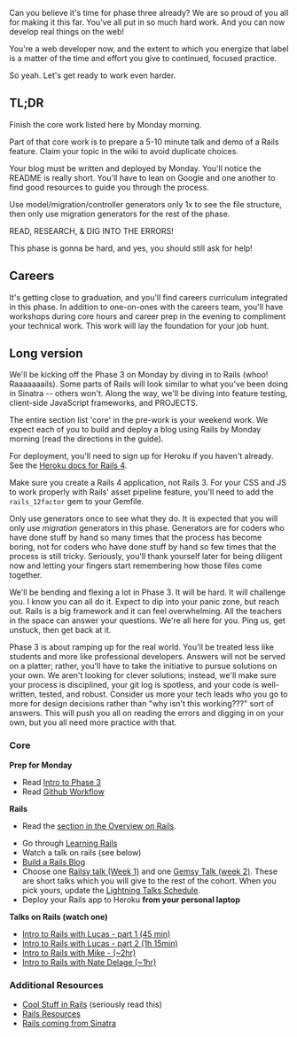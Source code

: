 Can you believe it's time for phase three already? We are so proud of you all
for making it this far. You've all put in so much hard work. And you can now
develop real things on the web!

You're a web developer now, and the extent to which you energize that label is
a matter of the time and effort you give to continued, focused practice.

So yeah. Let's get ready to work even harder.

## TL;DR

Finish the core work listed here by Monday morning.

Part of that core work is to prepare a 5-10 minute talk and demo of a Rails
feature. Claim your topic in the wiki to avoid duplicate choices.

Your blog must be written and deployed by Monday. You'll notice the README is
really short. You'll have to lean on Google and one another to find good
resources to guide you through the process.

Use model/migration/controller generators only 1x to see the file structure,
then only use migration generators for the rest of the phase.

READ, RESEARCH, & DIG INTO THE ERRORS!

This phase is gonna be hard, and yes, you should still ask for help!

## Careers

It's getting close to graduation, and you'll find careers curriculum integrated in this phase. In addition to one-on-ones with the careers team, you'll have workshops during core hours and career prep in the evening to compliment your technical work. This work will lay the foundation for your job hunt.

## Long version

We'll be kicking off the Phase 3 on Monday by diving in to Rails (whoo!
Raaaaaaails). Some parts of Rails will look similar to what you've been doing
in Sinatra -- others won't. Along the way, we'll be diving into feature
testing, client-side JavaScript frameworks, and PROJECTS.

The entire section list 'core' in the pre-work is your weekend work.  We expect
each of you to build and deploy a blog using Rails by Monday morning (read the
directions in the guide).

For deployment, you'll need to sign up for Heroku if you haven't already. See
the [Heroku docs for Rails 4][HerokuGS].


Make sure you create a Rails 4 application, not Rails 3. For your CSS and JS to
work properly with Rails' asset pipeline feature, you'll need to add the
`rails_12factor` gem to your Gemfile.

Only use generators once to see what they do.  It is expected that you will
only use _migration_ generators in this phase. Generators are for coders who
have done stuff by hand so many times that the process has become boring, not
for coders who have done stuff by hand so few times that the process is still
tricky. Seriously, you'll thank yourself later for being diligent now and
letting your fingers start remembering how those files come together.

We'll be bending and flexing a lot in Phase 3. It will be hard. It will
challenge you. I know you can all do it. Expect to dip into your panic zone,
but reach out. Rails is a big framework and it can feel overwhelming. All the
teachers in the space can answer your questions. We're all here for you. Ping
us, get unstuck, then get back at it.

Phase 3 is about ramping up for the real world. You'll be treated less like
students and more like professional developers. Answers will not be served on a
platter; rather, you'll have to take the initiative to pursue solutions on your
own. We aren't looking for clever solutions; instead, we'll make sure your
process is disciplined, your git log is spotless, and your code is
well-written, tested, and robust. Consider us more your tech leads who you go
to more for design decisions rather than "why isn't this working???" sort of
answers.  This will push you all on reading the errors and digging in on your
own, but you all need more practice with that.

### Core

**Prep for Monday**

* Read [Intro to Phase 3](../resources/intro-to-p3.md)
* Read [Github Workflow](../resources/git-workflow.md)

**Rails**

- Read the [section in the Overview on Rails](../resources/intro-to-p3.md#on-rails).
* Go through [Learning Rails](../phase-3-prep/learning-rails.md)
* Watch a talk on rails (see below)
* [Build a Rails Blog](../../../../rails-blog-challenge)
* Choose one [Railsy talk (Week 1)](../resources/railsy-talk-topics.md) and one [Gemsy Talk (week 2)](../resources/gemsy_talk_topics.md). These are short talks which you will give to the rest of the cohort.  When you pick yours, update the [Lightning Talks Schedule](../resources/lightning-talks-schedule.md).
* Deploy your Rails app to Heroku **from your personal laptop**

**Talks on Rails (watch one)**
- [Intro to Rails with Lucas - part 1 (45 min)](https://talks.devbootcamp.com/intro-to-rails-part-1)
- [Intro to Rails with Lucas - part 2 (1h 15min)](https://talks.devbootcamp.com/intro-to-rails-part-2)
- [Intro to Rails with Mike - (~2hr)](https://talks.devbootcamp.com/2014-coyotes-aeu-intro-to-rails)
- [Intro to Rails with Nate Delage (~1hr)](https://talks.devbootcamp.com/rails-intro-1)

### Additional Resources

- [Cool Stuff in Rails](../resources/cool-stuff-in-rails.md) (seriously read this)
- [Rails Resources](../resources/rails-resources.md)
- [Rails coming from Sinatra](../phase-3-prep/rails-sinatra.md)

[HerokuGS]: https://devcenter.heroku.com/articles/getting-started-with-rails4.
